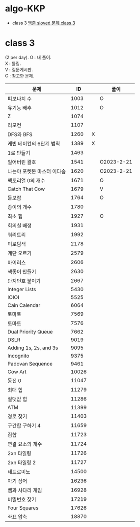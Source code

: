 # algo-KKP

- class 3 [백준 sloved 문제 class 3](https://solved.ac/en/class/3)



# class 3  
(2 per day). 
O : 내 풀이.    
X : 틀림.   
V : 질문게시판.    
C : 참고한 문제.    

|문제|ID||풀이|
|-------|---|---|---|
|피보나치 수|1003||O|
|유기농 배추|1012||O|
|Z|1074|||
|리모컨|1107|||
|DFS와 BFS|1260|X||
|케빈 베이컨의 6단계 법칙|1389|X||
|1로 만들기|1463|||
|일어버린 괄호|1541||O2023-2-21|
|나는야 포켓몬 마스터 이다솜|1620||O2023-2-21|
|팩토리얼 0의 개수|1671||O|
|Catch That Cow|1679||V|
|듣보잡|1764||O|
|종이의 개수|1780|||
|최소 힙|1927||O|
|회의실 배정|1931| ||
|쿼리트리|1992|||
|미로탐색|2178||||
|계단 오르기|2579|||
|바이러스|2606|||
|색종이 만들기|2630|||
|단지번호 붙이기|2667|||
|Integer Lists|5430|||
|IOIOI|5525|||
|Cain Calendar|6064|||
|토마토|7569|||
|토마토|7576|||
|Dual Priority Queue|7662|||
|DSLR|9019|||
|Adding 1s, 2s, and 3s|9095|||
|Incognito|9375|||
|Padovan Sequence|9461|||
|Cow Art|10026|||
|동전 0|11047|||
|최대 힙|11279|||
|절댓값 힙|11286|||
|ATM|11399|||
|경로 찾기|11403|||
|구간합 구하기 4|11659|||
|집합|11723|||
|연결 요소의 개수|11724|||
|2xn 타일링|11726|||
|2xn 타일링 2|11727|||
|테트로미노|14500|||
|아기 상어|16236|||
|뱀과 사다리 게임|16928|||
|비밀번호 찾기|17219|||
|Four Squares|17626|||
|좌표 압축|18870|||
